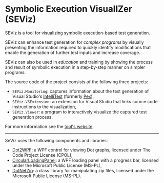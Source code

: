# Symbolic Execution VisualIZer (SEViz)

SEViz is a tool for visualizing symbolic execution-based test generation.

SEViz can enhance test generation for *complex programs* by visually presenting the information required to quickly identify modifications that enable the generation of further test inputs and increase coverage.

SEViz can also be used in *education* and training by showing the process and result of symbolic execution in a step-by-step manner on simpler programs.

The source code of the project consists of the following three projects:

* `SEViz.Monitoring`: captures information about the test generation of Visual Studio's [IntelliTest](https://msdn.microsoft.com/en-us/library/dn823749.aspx) (formerly [Pex](http://research.microsoft.com/en-us/projects/pex/)),
* `SEViz.VSExtension`: an extension for Visual Studio that links source code instructions to the visualization,
* `SEViz.Viewer`: a program to interactively visualize the captured test generation process.

For more information see the [tool's website](http://ftsrg.github.io/seviz).

---

SeViz uses the following components and libraries:

* [Dot2WPF](http://www.codeproject.com/Articles/18870/Dot-WPF-a-WPF-control-for-viewing-Dot-graphs): a WPF control for viewing Dot graphs, licensed under The Code Project License (CPOL),
* [CircularLoadingPanel](http://huydinhpham.blogspot.hu/2011/07/wpf-loading-panel.html): a WPF loading panel with a progress bar, licensed under the Microsoft Public License (MS-PL),
* [DotNetZip](http://dotnetzip.codeplex.com/): a class library for manipulating zip files, licensed under the Microsoft Public License (MS-PL).